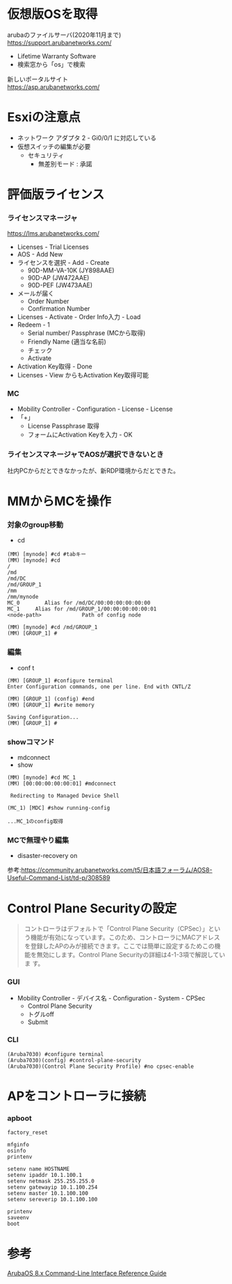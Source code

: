 # 仮想版OSを取得

arubaのファイルサーバ(2020年11月まで)  
https://support.arubanetworks.com/
- Lifetime Warranty Software
- 検索窓から「os」で検索

新しいポータルサイト  
https://asp.arubanetworks.com/

# Esxiの注意点

- ネットワーク アダプタ 2 - Gi0/0/1 に対応している
- 仮想スイッチの編集が必要
  - セキュリティ
    - 無差別モード : 承諾

# 評価版ライセンス

### ライセンスマネージャ  
https://lms.arubanetworks.com/
- Licenses - Trial Licenses
- AOS - Add New
- ライセンスを選択 - Add - Create
  - 90D-MM-VA-10K (JY898AAE)
  - 90D-AP (JW472AAE)
  - 90D-PEF (JW473AAE)
- メールが届く
  - Order Number
  - Confirmation Number
- Licenses - Activate - Order Info入力 - Load
- Redeem - 1  
  - Serial number/ Passphrase (MCから取得)
  - Friendly Name (適当な名前)
  - チェック
  - Activate
- Activation Key取得 - Done
- Licenses - View からもActivation Key取得可能

### MC
- Mobility Controller - Configuration - License - License
- 「+」
  - License Passphrase 取得
  - フォームにActivation Keyを入力 - OK

### ライセンスマネージャでAOSが選択できないとき

社内PCからだとできなかったが、新RDP環境からだとできた。

# MMからMCを操作

### 対象のgroup移動

- cd
```
(MM) [mynode] #cd #tabキー
(MM) [mynode] #cd
/
/md
/md/DC
/md/GROUP_1
/mm
/mm/mynode
MC_0        Alias for /md/DC/00:00:00:00:00:00
MC_1     Alias for /md/GROUP_1/00:00:00:00:00:01
<node-path>             Path of config node

(MM) [mynode] #cd /md/GROUP_1
(MM) [GROUP_1] #
```

### 編集

- conf t
```
(MM) [GROUP_1] #configure terminal
Enter Configuration commands, one per line. End with CNTL/Z

(MM) [GROUP_1] (config) #end
(MM) [GROUP_1] #write memory

Saving Configuration...
(MM) [GROUP_1] #
```

### showコマンド

- mdconnect
- show
```
(MM) [mynode] #cd MC_1
(MM) [00:00:00:00:00:01] #mdconnect

 Redirecting to Managed Device Shell

(MC_1) [MDC] #show running-config

...MC_1のconfig取得
```

### MCで無理やり編集

- disaster-recovery on

参考:https://community.arubanetworks.com/t5/日本語フォーラム/AOS8-Useful-Command-List/td-p/308589

# Control Plane Securityの設定

> コントローラはデフォルトで「Control Plane Security（CPSec）」とい
う機能が有効になっています。このため、コントローラにMACアドレス
を登録したAPのみが接続できます。ここでは簡単に設定するためこの機
能を無効にします。Control Plane Securityの詳細は4-1-3項で解説していま
す。

### GUI
- Mobility Controller - デバイス名 - Configuration - System - CPSec
  - Control Plane Security
  - トグルoff
  - Submit
  
### CLI
```
(Aruba7030) #configure terminal
(Aruba7030)(config) #control-plane-security
(Aruba7030)(Control Plane Security Profile) #no cpsec-enable
```

# APをコントローラに接続

### apboot
```
factory_reset

mfginfo
osinfo
printenv

setenv name HOSTNAME
setenv ipaddr 10.1.100.1
setenv netmask 255.255.255.0
setenv gatewayip 10.1.100.254
setenv master 10.1.100.100
setenv sereverip 10.1.100.100

printenv
saveenv
boot
```

# 参考

[ArubaOS 8.x Command-Line Interface Reference Guide](https://www.arubanetworks.com/techdocs/CLI-Bank/Content/CLI%20RG/cli-home-aos.htm)


